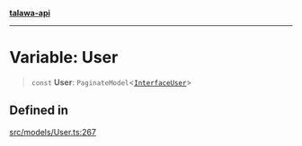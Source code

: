 [**talawa-api**](../../../README.md)

***

# Variable: User

> `const` **User**: `PaginateModel`\<[`InterfaceUser`](../interfaces/InterfaceUser.md)\>

## Defined in

[src/models/User.ts:267](https://github.com/Suyash878/talawa-api/blob/f376d03c37e9acd046e7cc983947432c95f74442/src/models/User.ts#L267)
